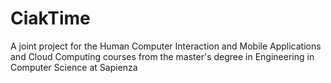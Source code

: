 # CiakTime
A joint project for the Human Computer Interaction and Mobile Applications and Cloud Computing courses from the master's degree in Engineering in Computer Science at Sapienza
